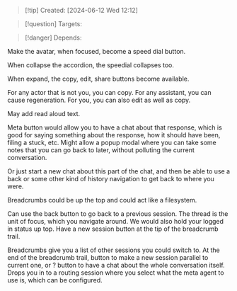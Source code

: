 
>[!tip] Created: [2024-06-12 Wed 12:12]

>[!question] Targets: 

>[!danger] Depends: 

Make the avatar, when focused, become a speed dial button.

When collapse the accordion, the speedial collapses too.

When expand, the copy, edit, share buttons become available.

For any actor that is not you, you can copy.
For any assistant, you can cause regeneration.
For you, you can also edit as well as copy.

May add read aloud text.

Meta button would allow you to have a chat about that response, which is good for saying something about the response, how it should have been, filing a stuck, etc.  Might allow a popup modal where you can take some notes that you can go back to later, without polluting the current conversation.

Or just start a new chat about this part of the chat, and then be able to use a back or some other kind of history navigation to get back to where you were.

Breadcrumbs could be up the top and could act like a filesystem.

Can use the back button to go back to a previous session.
The thread is the unit of focus, which you navigate around.
We would also hold your logged in status up top.
Have a new session button at the tip of the breadcrumb trail.

Breadcrumbs give you a list of other sessions you could switch to.
At the end of the breadcrumb trail, button to make a new session parallel to current one, or ? button to have a chat about the whole conversation itself.  Drops you in to a routing session where you select what the meta agent to use is, which can be configured.